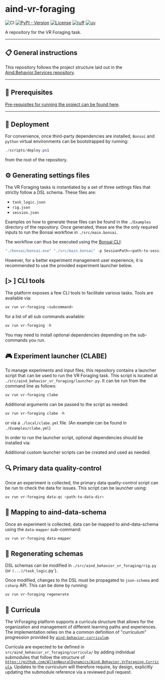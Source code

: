# aind-vr-foraging

![CI](https://github.com/AllenNeuralDynamics/Aind.Behavior.VrForaging/actions/workflows/vr-foraging-cicd.yml/badge.svg)
[![PyPI - Version](https://img.shields.io/pypi/v/aind-behavior-vr-foraging)](https://pypi.org/project/aind-behavior-vr-foraging/)
[![License](https://img.shields.io/badge/license-MIT-brightgreen)](LICENSE)
[![ruff](https://img.shields.io/endpoint?url=https://raw.githubusercontent.com/astral-sh/ruff/main/assets/badge/v2.json)](https://github.com/astral-sh/ruff)
[![uv](https://img.shields.io/endpoint?url=https://raw.githubusercontent.com/astral-sh/uv/main/assets/badge/v0.json)](https://github.com/astral-sh/uv)

A repository for the VR Foraging task.

---

## 📋 General instructions

This repository follows the project structure laid out in the [Aind.Behavior.Services repository](https://github.com/AllenNeuralDynamics/Aind.Behavior.Services).

---

## 🔧 Prerequisites

[Pre-requisites for running the project can be found here](https://allenneuraldynamics.github.io/Aind.Behavior.Services/articles/requirements.html).

---

## 🚀 Deployment

For convenience, once third-party dependencies are installed, `Bonsai` and `python` virtual environments can be bootstrapped by running:

```powershell
./scripts/deploy.ps1
```

from the root of the repository.

## ⚙️ Generating settings files

The VR Foraging tasks is instantiated by a set of three settings files that strictly follow a DSL schema. These files are:

- `task_logic.json`
- `rig.json`
- `session.json`

Examples on how to generate these files can be found in the `./Examples` directory of the repository. Once generated, these are the the only required inputs to run the Bonsai workflow in `./src/main.bonsai`.

The workflow can thus be executed using the [Bonsai CLI](https://bonsai-rx.org/docs/articles/cli.html):

```powershell
"./bonsai/bonsai.exe" "./src/main.bonsai" -p SessionPath=<path-to-session.json> -p RigPath=<path-to-rig.json> -p TaskLogicPath=<path-to-task_logic.json>
```

However, for a better experiment management user experience, it is recommended to use the provided experiment launcher below.

## [> ] CLI tools

The platform exposes a few CLI tools to facilitate various tasks. Tools are available via:

```powershell
uv run vr-foraging <subcommand>
```

for a list of all sub commands available:

```powershell
uv run vr-foraging -h
```

You may need to install optional dependencies depending on the sub-commands you run.

## 🎮 Experiment launcher (CLABE)

To manage experiments and input files, this repository contains a launcher script that can be used to run the VR Foraging task. This script is located at `./src/aind_behavior_vr_foraging/launcher.py`. It can be run from the command line as follows:

```powershell
uv run vr-foraging clabe
```

Additional arguments can be passed to the script as needed:

```powershell
uv run vr-foraging clabe -h
```

or via a `./local/clabe.yml` file. (An example can be found in `./Examples/clabe.yml`)

In order to run the launcher script, optional dependencies should be installed via:

Additional custom launcher scripts can be created and used as needed.

## 🔍 Primary data quality-control

Once an experiment is collected, the primary data quality-control script can be run to check the data for issues. This script can be launcher using:

```powershell
uv run vr-foraging data-qc <path-to-data-dir>
```

## 🌉 Mapping to aind-data-schema

Once an experiment is collected, data can be mapped to aind-data-schema using the `data-mapper` sub-command:

```powershell
uv run vr-foraging data-mapper
```

## 🔄 Regenerating schemas

DSL schemas can be modified in `./src/aind_behavior_vr_foraging/rig.py` (or `(...)/task_logic`.py`).

Once modified, changes to the DSL must be propagated to `json-schema` and `csharp` API. This can be done by running:

```powershell
uv run vr-foraging regenerate
```

## 📖 Curricula

The VrForaging platform supports a curricula structure that allows for the organization and management of different learning paths and experiences. The implementation relies on the a common definition of "curriculum" progression provided by [`aind-behavior-curriculum`](https://github.com/AllenNeuralDynamics/aind-behavior-curriculum).

Curricula are expected to be defined in `src/aind_behavior_vr_foraging/curricula/` by adding individual submodules that follow the structure of [`https://github.com/AllenNeuralDynamics/Aind.Behavior.VrForaging.Curricula`](https://allenneuraldynamics.github.io/Aind.Behavior.VrForaging.Curricula/). Updates to the curriculum will therefore require, by design, explicitly updating the submodule reference via a reviewed pull request.

